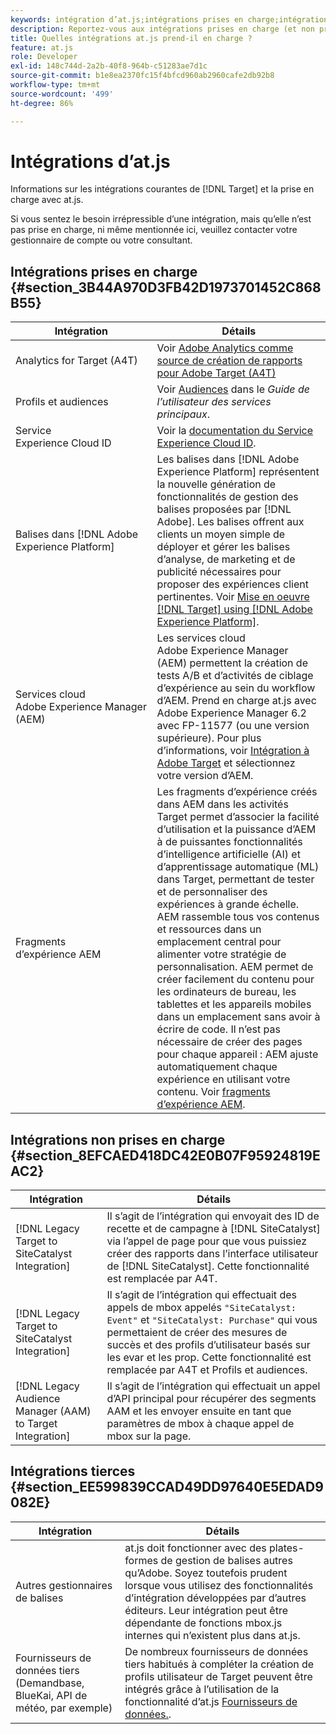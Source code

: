 ```yaml
---
keywords: intégration d’at.js;intégrations prises en charge;intégrations non prises en charge;intégrations tierces
description: Reportez-vous aux intégrations prises en charge (et non prises en charge) par Adobe. [!DNL Target] at.js, y compris Analytics pour [!DNL Target] (A4T), le service d’ID d’Experience Cloud, etc.
title: Quelles intégrations at.js prend-il en charge ?
feature: at.js
role: Developer
exl-id: 148c744d-2a2b-40f8-964b-c51283ae7d1c
source-git-commit: b1e8ea2370fc15f4bfcd960ab2960cafe2db92b8
workflow-type: tm+mt
source-wordcount: '499'
ht-degree: 86%

---
```


# Intégrations d’at.js

Informations sur les intégrations courantes de [!DNL Target] et la prise en charge avec at.js.

Si vous sentez le besoin irrépressible d’une intégration, mais qu’elle n’est pas prise en charge, ni même mentionnée ici, veuillez contacter votre gestionnaire de compte ou votre consultant.

## Intégrations prises en charge {#section_3B44A970D3FB42D1973701452C868B55}

| Intégration | Détails |
|--- |--- |
| Analytics for Target (A4T) | Voir [Adobe Analytics comme source de création de rapports pour Adobe Target (A4T)](/help/main/c-integrating-target-with-mac/a4t/a4t.md#concept_7540C8C04259434AB6EE33B09F47A1DE) |
| Profils et audiences | Voir [Audiences](https://experienceleague.adobe.com/docs/core-services/interface/audiences/audience-library.html?lang=fr) dans le *Guide de l’utilisateur des services principaux*. |
| Service Experience Cloud ID | Voir la [documentation du Service Experience Cloud ID](https://experienceleague.adobe.com/docs/id-service/using/home.html). |
| Balises dans [!DNL Adobe Experience Platform] | Les balises dans [!DNL Adobe Experience Platform] représentent la nouvelle génération de fonctionnalités de gestion des balises proposées par [!DNL Adobe]. Les balises offrent aux clients un moyen simple de déployer et gérer les balises d’analyse, de marketing et de publicité nécessaires pour proposer des expériences client pertinentes. Voir [Mise en oeuvre [!DNL Target] using [!DNL Adobe Experience Platform]](https://developer.adobe.com/target/implement/client-side/atjs/how-to-deployatjs/implement-target-using-adobe-launch/). |
| Services cloud Adobe Experience Manager (AEM) | Les services cloud Adobe Experience Manager (AEM) permettent la création de tests A/B et d’activités de ciblage d’expérience au sein du workflow d’AEM. Prend en charge at.js avec Adobe Experience Manager 6.2 avec FP-11577 (ou une version supérieure). Pour plus d’informations, voir [Intégration à Adobe Target](https://helpx.adobe.com/experience-manager/6-2/sites/administering/using/target.html) et sélectionnez votre version d’AEM. |
| Fragments d’expérience AEM | Les fragments d’expérience créés dans AEM dans les activités Target permet d’associer la facilité d’utilisation et la puissance d’AEM à de puissantes fonctionnalités d’intelligence artificielle (AI) et d’apprentissage automatique (ML) dans Target, permettant de tester et de personnaliser des expériences à grande échelle. AEM rassemble tous vos contenus et ressources dans un emplacement central pour alimenter votre stratégie de personnalisation. AEM permet de créer facilement du contenu pour les ordinateurs de bureau, les tablettes et les appareils mobiles dans un emplacement sans avoir à écrire de code. Il n’est pas nécessaire de créer des pages pour chaque appareil : AEM ajuste automatiquement chaque expérience en utilisant votre contenu. Voir [fragments d’expérience AEM](/help/main/c-experiences/c-manage-content/aem-experience-fragments.md#topic_1E1E4EA01F074349B2CF8785387B5FE8). |

## Intégrations non prises en charge {#section_8EFCAED418DC42E0B07F95924819EAC2}

| Intégration | Détails |
|--- |--- |
| [!DNL Legacy Target to SiteCatalyst Integration] | Il s’agit de l’intégration qui envoyait des ID de recette et de campagne à [!DNL SiteCatalyst] via l’appel de page pour que vous puissiez créer des rapports dans l’interface utilisateur de [!DNL SiteCatalyst]. Cette fonctionnalité est remplacée par A4T. |
| [!DNL Legacy Target to SiteCatalyst Integration] | Il s’agit de l’intégration qui effectuait des appels de mbox appelés `"SiteCatalyst: Event"` et `"SiteCatalyst: Purchase"` qui vous permettaient de créer des mesures de succès et des profils d’utilisateur basés sur les evar et les prop. Cette fonctionnalité est remplacée par A4T et Profils et audiences. |
| [!DNL Legacy Audience Manager (AAM) to Target Integration] | Il s’agit de l’intégration qui effectuait un appel d’API principal pour récupérer des segments AAM et les envoyer ensuite en tant que paramètres de mbox à chaque appel de mbox sur la page. |

## Intégrations tierces {#section_EE599839CCAD49DD97640E5EDAD9082E}

| Intégration | Détails |
|--- |--- |
| Autres gestionnaires de balises | at.js doit fonctionner avec des plates-formes de gestion de balises autres qu’Adobe. Soyez toutefois prudent lorsque vous utilisez des fonctionnalités d’intégration développées par d’autres éditeurs. Leur intégration peut être dépendante de fonctions mbox.js internes qui n’existent plus dans at.js. |
| Fournisseurs de données tiers (Demandbase, BlueKai, API de météo, par exemple) | De nombreux fournisseurs de données tiers habitués à compléter la création de profils utilisateur de Target peuvent être intégrés grâce à l’utilisation de la fonctionnalité d’at.js [Fournisseurs de données.](https://developer.adobe.com/target/implement/client-side/atjs/atjs-functions/targetglobalsettings/). |
